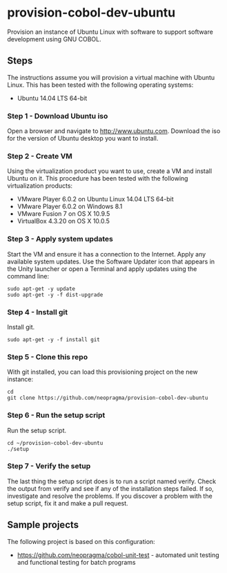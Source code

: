# provision-cobol-dev-ubuntu

Provision an instance of Ubuntu Linux with software to support software development using GNU COBOL. 

## Steps

The instructions assume you will provision a virtual machine with Ubuntu Linux. This has been tested with the following operating systems:

* Ubuntu 14.04 LTS 64-bit

### Step 1 - Download Ubuntu iso

Open a browser and navigate to http://www.ubuntu.com. Download the iso for the version of Ubuntu desktop you want to install.

### Step 2 - Create VM

Using the virtualization product you want to use, create a VM and install Ubuntu on it. This procedure has been tested with the following virtualization products:

* VMware Player 6.0.2 on Ubuntu Linux 14.04 LTS 64-bit
* VMware Player 6.0.2 on Windows 8.1
* VMware Fusion 7 on OS X 10.9.5
* VirtualBox 4.3.20 on OS X 10.0.5

### Step 3 - Apply system updates

Start the VM and ensure it has a connection to the Internet. Apply any available system updates. Use the Software Updater icon that appears in the Unity launcher or open a Terminal and apply updates using the command line:

```shell
sudo apt-get -y update
sudo apt-get -y -f dist-upgrade
```

### Step 4 - Install git

 Install git.

```shell
sudo apt-get -y -f install git
```

### Step 5 - Clone this repo

With git installed, you can load this provisioning project on the new instance:

```shell
cd
git clone https://github.com/neopragma/provision-cobol-dev-ubuntu
```

### Step 6 - Run the setup script

Run the setup script.

```shell
cd ~/provision-cobol-dev-ubuntu
./setup
```

### Step 7 - Verify the setup

The last thing the setup script does is to run a script named verify. Check the output from verify and see if any of the installation steps failed. If so, investigate and resolve the problems. If you discover a problem with the setup script, fix it and make a pull request.

## Sample projects

The following project is based on this configuration:

* https://github.com/neopragma/cobol-unit-test - automated unit testing and functional testing for batch programs
